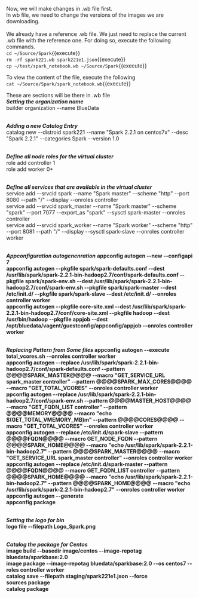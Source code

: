 Now, we will make changes in .wb file first.<br>
In wb file, we need to change the versions of the images we are downloading.
<br><br>
We already have a reference .wb file. We just need to replace the current .wb file with the reference one. For doing so, execute the following commands.<br>
`cd ~/Source/Spark`{{execute}}
<br>`rm -rf spark221.wb spark221e1.json`{{execute}}
<br>`cp ~/test/spark_notebook.wb ~/Source/Spark`{{execute}}

To view the content of the file, execute the following<br>
`cat ~/Source/Spark/spark_notebook.wb`{{execute}}
<br>

These are sections will be there in .wb file
<br><b><i>Setting the organization name</b></i>
<br>builder organization --name BlueData

<br><b><i>Adding a new Catalog Entry</b></i>
<br>catalog new --distroid spark221 --name "Spark 2.2.1 on centos7x" --desc "Spark 2.2.1" --categories Spark --version 1.0


<br><b><i>Define all node roles for the virtual cluster</b></i>
<br>role add controller 1
<br>role add worker 0+

<br><b><i>Define all services that are available in the virtual cluster</b></i>
<br>service add --srvcid spark --name "Spark master" --scheme "http" --port 8080 --path "/" --display --onroles controller
<br>service add --srvcid spark_master --name "Spark master" --scheme "spark" --port 7077 --export_as "spark" --sysctl spark-master --onroles controller
<br>service add --srvcid spark_worker --name "Spark worker" --scheme "http" --port 8081 --path "/" --display --sysctl spark-slave --onroles controller worker

<br><b><i>Appconfiguration autogenenration</b></i>
<b>appconfig autogen --new --configapi 7
<br>appconfig autogen --pkgfile spark/spark-defaults.conf --dest /usr/lib/spark/spark-2.2.1-bin-hadoop2.7/conf/spark-defaults.conf --pkgfile spark/spark-env.sh --dest /usr/lib/spark/spark-2.2.1-bin-hadoop2.7/conf/spark-env.sh --pkgfile spark/spark-master --dest /etc/init.d/ --pkgfile spark/spark-slave --dest /etc/init.d/ --onroles controller worker
<br>appconfig autogen --pkgfile core-site.xml --dest /usr/lib/spark/spark-2.2.1-bin-hadoop2.7/conf/core-site.xml --pkgfile hadoop --dest /usr/bin/hadoop --pkgfile appjob --dest /opt/bluedata/vagent/guestconfig/appconfig/appjob --onroles controller worker


<br><b><i>Replacing Pattern from Some files</b></i>
appconfig autogen --execute total_vcores.sh --onroles controller worker
<br>appconfig autogen --replace /usr/lib/spark/spark-2.2.1-bin-hadoop2.7/conf/spark-defaults.conf --pattern @@@@SPARK_MASTER@@@@ --macro "GET_SERVICE_URL spark_master controller" --pattern @@@@SPARK_MAX_CORES@@@@ --macro "GET_TOTAL_VCORES" --onroles controller worker
<br>ppconfig autogen --replace /usr/lib/spark/spark-2.2.1-bin-hadoop2.7/conf/spark-env.sh --pattern @@@@MASTER_HOST@@@@ --macro "GET_FQDN_LIST controller" --pattern @@@@MEMORY@@@@ --macro "echo $(GET_TOTAL_VMEMORY_MB)m" --pattern @@@@CORES@@@@ --macro "GET_TOTAL_VCORES" --onroles controller worker
<br>appconfig autogen --replace /etc/init.d/spark-slave --pattern @@@@FQDN@@@@ --macro GET_NODE_FQDN --pattern @@@@SPARK_HOME@@@@ --macro "echo /usr/lib/spark/spark-2.2.1-bin-hadoop2.7" --pattern @@@@SPARK_MASTER@@@@  --macro "GET_SERVICE_URL spark_master controller" --onroles controller worker
<br>appconfig autogen --replace /etc/init.d/spark-master --pattern @@@@FQDN@@@@ --macro GET_FQDN_LIST controller --pattern @@@@SPARK_HOME@@@@ --macro "echo /usr/lib/spark/spark-2.2.1-bin-hadoop2.7" --pattern @@@@SPARK_HOME@@@@ --macro "echo /usr/lib/spark/spark-2.2.1-bin-hadoop2.7" --onroles controller worker
<br>appconfig autogen --generate
<br>appconfig package

<br><b><i>Setting the logo for bin</b></i>
<br>logo file --filepath Logo_Spark.png

<br><b><i>Catalog the package for Centos</b></i>
<br>image build --basedir image/centos --image-repotag bluedata/sparkbase:2.0
<br>image package --image-repotag bluedata/sparkbase:2.0 --os centos7  --roles controller worker
<br>catalog save --filepath staging/spark221e1.json --force
<br>sources package
<br>catalog package
